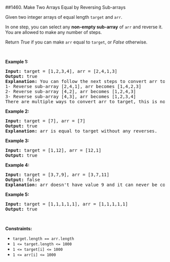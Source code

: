 ##1460. Make Two Arrays Equal by Reversing Sub-arrays
<p>Given two integer arrays of equal length <code>target</code> and <code>arr</code>.</p>

<p>In one step, you can select any <strong>non-empty sub-array</strong> of <code>arr</code> and reverse it. You are allowed to make any number of steps.</p>

<p>Return <em>True</em> if you can make <code>arr</code> equal to <code>target</code>, or <em>False</em> otherwise.</p>

<p>&nbsp;</p>
<p><strong>Example 1:</strong></p>

<pre>
<strong>Input:</strong> target = [1,2,3,4], arr = [2,4,1,3]
<strong>Output:</strong> true
<strong>Explanation:</strong> You can follow the next steps to convert arr to target:
1- Reverse sub-array [2,4,1], arr becomes [1,4,2,3]
2- Reverse sub-array [4,2], arr becomes [1,2,4,3]
3- Reverse sub-array [4,3], arr becomes [1,2,3,4]
There are multiple ways to convert arr to target, this is not the only way to do so.
</pre>

<p><strong>Example 2:</strong></p>

<pre>
<strong>Input:</strong> target = [7], arr = [7]
<strong>Output:</strong> true
<strong>Explanation:</strong> arr is equal to target without any reverses.
</pre>

<p><strong>Example 3:</strong></p>

<pre>
<strong>Input:</strong> target = [1,12], arr = [12,1]
<strong>Output:</strong> true
</pre>

<p><strong>Example 4:</strong></p>

<pre>
<strong>Input:</strong> target = [3,7,9], arr = [3,7,11]
<strong>Output:</strong> false
<strong>Explanation:</strong> arr doesn&#39;t have value 9 and it can never be converted to target.
</pre>

<p><strong>Example 5:</strong></p>

<pre>
<strong>Input:</strong> target = [1,1,1,1,1], arr = [1,1,1,1,1]
<strong>Output:</strong> true
</pre>

<p>&nbsp;</p>
<p><strong>Constraints:</strong></p>

<ul>
	<li><code>target.length == arr.length</code></li>
	<li><code>1 &lt;= target.length &lt;= 1000</code></li>
	<li><code>1 &lt;= target[i] &lt;= 1000</code></li>
	<li><code>1 &lt;= arr[i] &lt;= 1000</code></li>
</ul>
